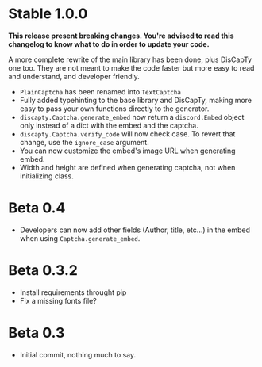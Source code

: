 Stable 1.0.0
============
**This release present breaking changes. You're advised to read this changelog to know what to do in order to update your code.**

A more complete rewrite of the main library has been done, plus DisCapTy one too.
They are not meant to make the code faster but more easy to read and understand, and developer friendly.

* ``PlainCaptcha`` has been renamed into ``TextCaptcha``
* Fully added typehinting to the base library and DisCapTy, making more easy to pass your own functions directly to the generator.
* ``discapty.Captcha.generate_embed`` now return a ``discord.Embed`` object only instead of a dict with the embed and the captcha.
* ``discapty.Captcha.verify_code`` will now check case. To revert that change, use the ``ignore_case`` argument.
* You can now customize the embed's image URL when generating embed.
* Width and height are defined when generating captcha, not when initializing class.

Beta 0.4
========
* Developers can now add other fields (Author, title, etc...) in the embed when using ``Captcha.generate_embed``.

Beta 0.3.2
==========
* Install requirements throught pip
* Fix a missing fonts file?

Beta 0.3
========
* Initial commit, nothing much to say.